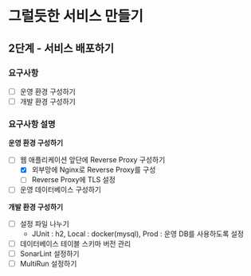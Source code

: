 # 그럴듯한 서비스 만들기
## 2단계 - 서비스 배포하기
### 요구사항
- [ ] 운영 환경 구성하기
- [ ] 개발 환경 구성하기

### 요구사항 설명
**운영 환경 구성하기**
- [ ] 웹 애플리케이션 앞단에 Reverse Proxy 구성하기
    - [x] 외부망에 Nginx로 Reverse Proxy를 구성
    - [ ] Reverse Proxy에 TLS 설정
- [ ] 운영 데이터베이스 구성하기

**개발 환경 구성하기**
- [ ] 설정 파일 나누기
    * JUnit : h2, Local : docker(mysql), Prod : 운영 DB를 사용하도록 설정
- [ ] 데이터베이스 테이블 스키마 버전 관리
- [ ] SonarLint 설정하기
- [ ] MultiRun 설정하기

